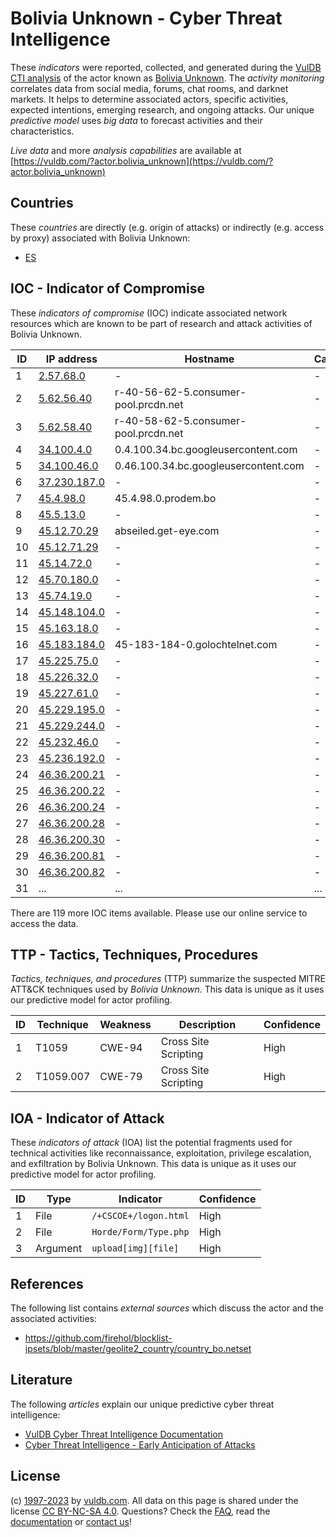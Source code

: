 # Bolivia Unknown - Cyber Threat Intelligence

These _indicators_ were reported, collected, and generated during the [VulDB CTI analysis](https://vuldb.com/?kb.cti) of the actor known as [Bolivia Unknown](https://vuldb.com/?actor.bolivia_unknown). The _activity monitoring_ correlates data from social media, forums, chat rooms, and darknet markets. It helps to determine associated actors, specific activities, expected intentions, emerging research, and ongoing attacks. Our unique _predictive model_ uses _big data_ to forecast activities and their characteristics.

_Live data_ and more _analysis capabilities_ are available at [https://vuldb.com/?actor.bolivia_unknown](https://vuldb.com/?actor.bolivia_unknown)

## Countries

These _countries_ are directly (e.g. origin of attacks) or indirectly (e.g. access by proxy) associated with Bolivia Unknown:

* [ES](https://vuldb.com/?country.es)

## IOC - Indicator of Compromise

These _indicators of compromise_ (IOC) indicate associated network resources which are known to be part of research and attack activities of Bolivia Unknown.

ID | IP address | Hostname | Campaign | Confidence
-- | ---------- | -------- | -------- | ----------
1 | [2.57.68.0](https://vuldb.com/?ip.2.57.68.0) | - | - | High
2 | [5.62.56.40](https://vuldb.com/?ip.5.62.56.40) | r-40-56-62-5.consumer-pool.prcdn.net | - | High
3 | [5.62.58.40](https://vuldb.com/?ip.5.62.58.40) | r-40-58-62-5.consumer-pool.prcdn.net | - | High
4 | [34.100.4.0](https://vuldb.com/?ip.34.100.4.0) | 0.4.100.34.bc.googleusercontent.com | - | Medium
5 | [34.100.46.0](https://vuldb.com/?ip.34.100.46.0) | 0.46.100.34.bc.googleusercontent.com | - | Medium
6 | [37.230.187.0](https://vuldb.com/?ip.37.230.187.0) | - | - | High
7 | [45.4.98.0](https://vuldb.com/?ip.45.4.98.0) | 45.4.98.0.prodem.bo | - | High
8 | [45.5.13.0](https://vuldb.com/?ip.45.5.13.0) | - | - | High
9 | [45.12.70.29](https://vuldb.com/?ip.45.12.70.29) | abseiled.get-eye.com | - | High
10 | [45.12.71.29](https://vuldb.com/?ip.45.12.71.29) | - | - | High
11 | [45.14.72.0](https://vuldb.com/?ip.45.14.72.0) | - | - | High
12 | [45.70.180.0](https://vuldb.com/?ip.45.70.180.0) | - | - | High
13 | [45.74.19.0](https://vuldb.com/?ip.45.74.19.0) | - | - | High
14 | [45.148.104.0](https://vuldb.com/?ip.45.148.104.0) | - | - | High
15 | [45.163.18.0](https://vuldb.com/?ip.45.163.18.0) | - | - | High
16 | [45.183.184.0](https://vuldb.com/?ip.45.183.184.0) | 45-183-184-0.golochtelnet.com | - | High
17 | [45.225.75.0](https://vuldb.com/?ip.45.225.75.0) | - | - | High
18 | [45.226.32.0](https://vuldb.com/?ip.45.226.32.0) | - | - | High
19 | [45.227.61.0](https://vuldb.com/?ip.45.227.61.0) | - | - | High
20 | [45.229.195.0](https://vuldb.com/?ip.45.229.195.0) | - | - | High
21 | [45.229.244.0](https://vuldb.com/?ip.45.229.244.0) | - | - | High
22 | [45.232.46.0](https://vuldb.com/?ip.45.232.46.0) | - | - | High
23 | [45.236.192.0](https://vuldb.com/?ip.45.236.192.0) | - | - | High
24 | [46.36.200.21](https://vuldb.com/?ip.46.36.200.21) | - | - | High
25 | [46.36.200.22](https://vuldb.com/?ip.46.36.200.22) | - | - | High
26 | [46.36.200.24](https://vuldb.com/?ip.46.36.200.24) | - | - | High
27 | [46.36.200.28](https://vuldb.com/?ip.46.36.200.28) | - | - | High
28 | [46.36.200.30](https://vuldb.com/?ip.46.36.200.30) | - | - | High
29 | [46.36.200.81](https://vuldb.com/?ip.46.36.200.81) | - | - | High
30 | [46.36.200.82](https://vuldb.com/?ip.46.36.200.82) | - | - | High
31 | ... | ... | ... | ...

There are 119 more IOC items available. Please use our online service to access the data.

## TTP - Tactics, Techniques, Procedures

_Tactics, techniques, and procedures_ (TTP) summarize the suspected MITRE ATT&CK techniques used by _Bolivia Unknown_. This data is unique as it uses our predictive model for actor profiling.

ID | Technique | Weakness | Description | Confidence
-- | --------- | -------- | ----------- | ----------
1 | T1059 | CWE-94 | Cross Site Scripting | High
2 | T1059.007 | CWE-79 | Cross Site Scripting | High

## IOA - Indicator of Attack

These _indicators of attack_ (IOA) list the potential fragments used for technical activities like reconnaissance, exploitation, privilege escalation, and exfiltration by Bolivia Unknown. This data is unique as it uses our predictive model for actor profiling.

ID | Type | Indicator | Confidence
-- | ---- | --------- | ----------
1 | File | `/+CSCOE+/logon.html` | High
2 | File | `Horde/Form/Type.php` | High
3 | Argument | `upload[img][file]` | High

## References

The following list contains _external sources_ which discuss the actor and the associated activities:

* https://github.com/firehol/blocklist-ipsets/blob/master/geolite2_country/country_bo.netset

## Literature

The following _articles_ explain our unique predictive cyber threat intelligence:

* [VulDB Cyber Threat Intelligence Documentation](https://vuldb.com/?kb.cti)
* [Cyber Threat Intelligence - Early Anticipation of Attacks](https://www.scip.ch/en/?labs.20201022)

## License

(c) [1997-2023](https://vuldb.com/?kb.changelog) by [vuldb.com](https://vuldb.com/?kb.about). All data on this page is shared under the license [CC BY-NC-SA 4.0](https://creativecommons.org/licenses/by-nc-sa/4.0/). Questions? Check the [FAQ](https://vuldb.com/?kb.faq), read the [documentation](https://vuldb.com/?kb) or [contact us](https://vuldb.com/?contact)!
